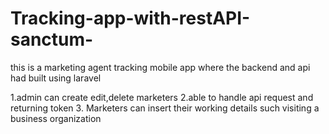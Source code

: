 # Tracking-app-with-restAPI-sanctum-
this is a marketing agent tracking mobile app where the backend and api had built using laravel 

1.admin can create edit,delete marketers
2.able to handle api request and returning token
3. Marketers can insert their working details such visiting a business organization 
